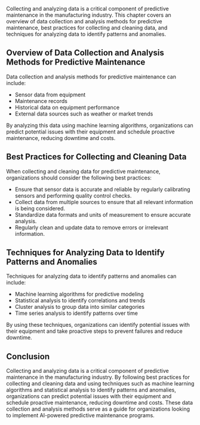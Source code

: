 

Collecting and analyzing data is a critical component of predictive maintenance in the manufacturing industry. This chapter covers an overview of data collection and analysis methods for predictive maintenance, best practices for collecting and cleaning data, and techniques for analyzing data to identify patterns and anomalies.

Overview of Data Collection and Analysis Methods for Predictive Maintenance
---------------------------------------------------------------------------

Data collection and analysis methods for predictive maintenance can include:

* Sensor data from equipment
* Maintenance records
* Historical data on equipment performance
* External data sources such as weather or market trends

By analyzing this data using machine learning algorithms, organizations can predict potential issues with their equipment and schedule proactive maintenance, reducing downtime and costs.

Best Practices for Collecting and Cleaning Data
-----------------------------------------------

When collecting and cleaning data for predictive maintenance, organizations should consider the following best practices:

* Ensure that sensor data is accurate and reliable by regularly calibrating sensors and performing quality control checks.
* Collect data from multiple sources to ensure that all relevant information is being considered.
* Standardize data formats and units of measurement to ensure accurate analysis.
* Regularly clean and update data to remove errors or irrelevant information.

Techniques for Analyzing Data to Identify Patterns and Anomalies
----------------------------------------------------------------

Techniques for analyzing data to identify patterns and anomalies can include:

* Machine learning algorithms for predictive modeling
* Statistical analysis to identify correlations and trends
* Cluster analysis to group data into similar categories
* Time series analysis to identify patterns over time

By using these techniques, organizations can identify potential issues with their equipment and take proactive steps to prevent failures and reduce downtime.

Conclusion
----------

Collecting and analyzing data is a critical component of predictive maintenance in the manufacturing industry. By following best practices for collecting and cleaning data and using techniques such as machine learning algorithms and statistical analysis to identify patterns and anomalies, organizations can predict potential issues with their equipment and schedule proactive maintenance, reducing downtime and costs. These data collection and analysis methods serve as a guide for organizations looking to implement AI-powered predictive maintenance programs.

